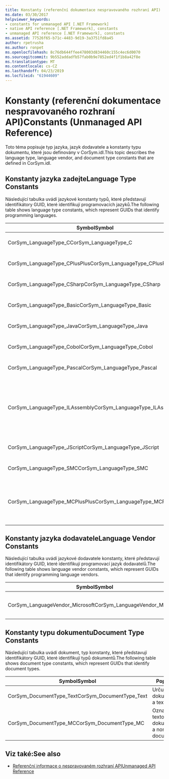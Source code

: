 ```yaml
---
title: Konstanty (referenční dokumentace nespravovaného rozhraní API)
ms.date: 03/30/2017
helpviewer_keywords:
- constants for unmanaged API [.NET Framework]
- native API reference [.NET Framework], constants
- unmanaged API reference [.NET Framework], constants
ms.assetid: 77526f65-b71c-4483-9d19-3a3751fd8a45
author: rpetrusha
ms.author: ronpet
ms.openlocfilehash: 8c76db644ffee478003d834460c155c4ec6d0070
ms.sourcegitcommit: 9b552addadfb57fab0b9e7852ed4f1f1b8a42f8e
ms.translationtype: MT
ms.contentlocale: cs-CZ
ms.lasthandoff: 04/23/2019
ms.locfileid: "61944609"
---
```

# <a name="constants-unmanaged-api-reference"></a><span data-ttu-id="3a5f4-102">Konstanty (referenční dokumentace nespravovaného rozhraní API)</span><span class="sxs-lookup"><span data-stu-id="3a5f4-102">Constants (Unmanaged API Reference)</span></span>
<span data-ttu-id="3a5f4-103">Toto téma popisuje typ jazyka, jazyk dodavatele a konstanty typu dokumentu, které jsou definovány v CorSym.idl.</span><span class="sxs-lookup"><span data-stu-id="3a5f4-103">This topic describes the language type, language vendor, and document type constants that are defined in CorSym.idl.</span></span>  
  
## <a name="language-type-constants"></a><span data-ttu-id="3a5f4-104">Konstanty jazyka zadejte</span><span class="sxs-lookup"><span data-stu-id="3a5f4-104">Language Type Constants</span></span>  
 <span data-ttu-id="3a5f4-105">Následující tabulka uvádí jazykové konstanty typů, které představují identifikátory GUID, které identifikují programovacích jazyků.</span><span class="sxs-lookup"><span data-stu-id="3a5f4-105">The following table shows language type constants, which represent GUIDs that identify programming languages.</span></span>  
  
|<span data-ttu-id="3a5f4-106">Symbol</span><span class="sxs-lookup"><span data-stu-id="3a5f4-106">Symbol</span></span>|<span data-ttu-id="3a5f4-107">Popis</span><span class="sxs-lookup"><span data-stu-id="3a5f4-107">Description</span></span>|  
|------------|-----------------|  
|<span data-ttu-id="3a5f4-108">CorSym_LanguageType_C</span><span class="sxs-lookup"><span data-stu-id="3a5f4-108">CorSym_LanguageType_C</span></span>|<span data-ttu-id="3a5f4-109">Určuje jazyk C.</span><span class="sxs-lookup"><span data-stu-id="3a5f4-109">Indicates the C language.</span></span>|  
|<span data-ttu-id="3a5f4-110">CorSym_LanguageType_CPlusPlus</span><span class="sxs-lookup"><span data-stu-id="3a5f4-110">CorSym_LanguageType_CPlusPlus</span></span>|<span data-ttu-id="3a5f4-111">Určuje jazyk C++.</span><span class="sxs-lookup"><span data-stu-id="3a5f4-111">Indicates the C++ language.</span></span>|  
|<span data-ttu-id="3a5f4-112">CorSym_LanguageType_CSharp</span><span class="sxs-lookup"><span data-stu-id="3a5f4-112">CorSym_LanguageType_CSharp</span></span>|<span data-ttu-id="3a5f4-113">Označuje, C# jazyka.</span><span class="sxs-lookup"><span data-stu-id="3a5f4-113">Indicates the C# language.</span></span>|  
|<span data-ttu-id="3a5f4-114">CorSym_LanguageType_Basic</span><span class="sxs-lookup"><span data-stu-id="3a5f4-114">CorSym_LanguageType_Basic</span></span>|<span data-ttu-id="3a5f4-115">Určuje základní jazyk.</span><span class="sxs-lookup"><span data-stu-id="3a5f4-115">Indicates the Basic language.</span></span>|  
|<span data-ttu-id="3a5f4-116">CorSym_LanguageType_Java</span><span class="sxs-lookup"><span data-stu-id="3a5f4-116">CorSym_LanguageType_Java</span></span>|<span data-ttu-id="3a5f4-117">Určuje jazyk Java.</span><span class="sxs-lookup"><span data-stu-id="3a5f4-117">Indicates the Java language.</span></span>|  
|<span data-ttu-id="3a5f4-118">CorSym_LanguageType_Cobol</span><span class="sxs-lookup"><span data-stu-id="3a5f4-118">CorSym_LanguageType_Cobol</span></span>|<span data-ttu-id="3a5f4-119">Určuje jazyk, COBOL.</span><span class="sxs-lookup"><span data-stu-id="3a5f4-119">Indicates the COBOL language.</span></span>|  
|<span data-ttu-id="3a5f4-120">CorSym_LanguageType_Pascal</span><span class="sxs-lookup"><span data-stu-id="3a5f4-120">CorSym_LanguageType_Pascal</span></span>|<span data-ttu-id="3a5f4-121">Určuje jazyk, Pascal.</span><span class="sxs-lookup"><span data-stu-id="3a5f4-121">Indicates the Pascal language.</span></span>|  
|<span data-ttu-id="3a5f4-122">CorSym_LanguageType_ILAssembly</span><span class="sxs-lookup"><span data-stu-id="3a5f4-122">CorSym_LanguageType_ILAssembly</span></span>|<span data-ttu-id="3a5f4-123">Určuje kód sestavení Microsoft intermediate language (MSIL).</span><span class="sxs-lookup"><span data-stu-id="3a5f4-123">Indicates the Microsoft intermediate language (MSIL) assembly code.</span></span>|  
|<span data-ttu-id="3a5f4-124">CorSym_LanguageType_JScript</span><span class="sxs-lookup"><span data-stu-id="3a5f4-124">CorSym_LanguageType_JScript</span></span>|<span data-ttu-id="3a5f4-125">Určuje jazyk JScript.</span><span class="sxs-lookup"><span data-stu-id="3a5f4-125">Indicates the JScript language.</span></span>|  
|<span data-ttu-id="3a5f4-126">CorSym_LanguageType_SMC</span><span class="sxs-lookup"><span data-stu-id="3a5f4-126">CorSym_LanguageType_SMC</span></span>|<span data-ttu-id="3a5f4-127">Určuje jazyk, SMC.</span><span class="sxs-lookup"><span data-stu-id="3a5f4-127">Indicates the SMC language.</span></span>|  
|<span data-ttu-id="3a5f4-128">CorSym_LanguageType_MCPlusPlus</span><span class="sxs-lookup"><span data-stu-id="3a5f4-128">CorSym_LanguageType_MCPlusPlus</span></span>|<span data-ttu-id="3a5f4-129">Určuje jazyk C++ povoleny pro rozhraní .NET Framework.</span><span class="sxs-lookup"><span data-stu-id="3a5f4-129">Indicates the C++ language enabled for the .NET Framework.</span></span>|  
  
## <a name="language-vendor-constants"></a><span data-ttu-id="3a5f4-130">Konstanty jazyka dodavatele</span><span class="sxs-lookup"><span data-stu-id="3a5f4-130">Language Vendor Constants</span></span>  
 <span data-ttu-id="3a5f4-131">Následující tabulka uvádí jazykové dodavatele konstanty, které představují identifikátory GUID, které identifikují programovací jazyk dodavatelů.</span><span class="sxs-lookup"><span data-stu-id="3a5f4-131">The following table shows language vendor constants, which represent GUIDs that identify programming language vendors.</span></span>  
  
|<span data-ttu-id="3a5f4-132">Symbol</span><span class="sxs-lookup"><span data-stu-id="3a5f4-132">Symbol</span></span>|<span data-ttu-id="3a5f4-133">Popis</span><span class="sxs-lookup"><span data-stu-id="3a5f4-133">Description</span></span>|  
|------------|-----------------|  
|<span data-ttu-id="3a5f4-134">CorSym_LanguageVendor_Microsoft</span><span class="sxs-lookup"><span data-stu-id="3a5f4-134">CorSym_LanguageVendor_Microsoft</span></span>|<span data-ttu-id="3a5f4-135">Označuje společnosti Microsoft.</span><span class="sxs-lookup"><span data-stu-id="3a5f4-135">Indicates Microsoft.</span></span>|  
  
## <a name="document-type-constants"></a><span data-ttu-id="3a5f4-136">Konstanty typu dokumentu</span><span class="sxs-lookup"><span data-stu-id="3a5f4-136">Document Type Constants</span></span>  
 <span data-ttu-id="3a5f4-137">Následující tabulka uvádí dokument, typ konstanty, které představují identifikátory GUID, které identifikují typů dokumentů.</span><span class="sxs-lookup"><span data-stu-id="3a5f4-137">The following table shows document type constants, which represent GUIDs that identify document types.</span></span>  
  
|<span data-ttu-id="3a5f4-138">Symbol</span><span class="sxs-lookup"><span data-stu-id="3a5f4-138">Symbol</span></span>|<span data-ttu-id="3a5f4-139">Popis</span><span class="sxs-lookup"><span data-stu-id="3a5f4-139">Description</span></span>|  
|------------|-----------------|  
|<span data-ttu-id="3a5f4-140">CorSym_DocumentType_Text</span><span class="sxs-lookup"><span data-stu-id="3a5f4-140">CorSym_DocumentType_Text</span></span>|<span data-ttu-id="3a5f4-141">Určuje textový dokument.</span><span class="sxs-lookup"><span data-stu-id="3a5f4-141">Indicates a text document.</span></span>|  
|<span data-ttu-id="3a5f4-142">CorSym_DocumentType_MC</span><span class="sxs-lookup"><span data-stu-id="3a5f4-142">CorSym_DocumentType_MC</span></span>|<span data-ttu-id="3a5f4-143">Označuje než textovém dokumentu.</span><span class="sxs-lookup"><span data-stu-id="3a5f4-143">Indicates a non-text document.</span></span>|  
  
## <a name="see-also"></a><span data-ttu-id="3a5f4-144">Viz také:</span><span class="sxs-lookup"><span data-stu-id="3a5f4-144">See also</span></span>

- [<span data-ttu-id="3a5f4-145">Referenční informace o nespravovaném rozhraní API</span><span class="sxs-lookup"><span data-stu-id="3a5f4-145">Unmanaged API Reference</span></span>](../../../docs/framework/unmanaged-api/index.md)
